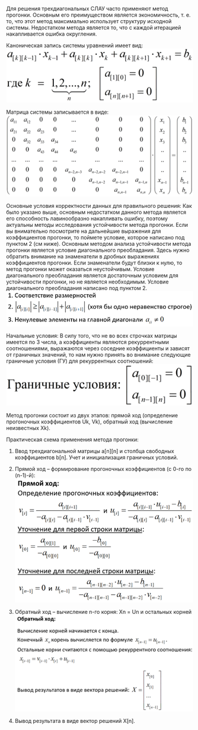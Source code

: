 Для решения трехдиагональных СЛАУ часто применяют метод прогонки. Основным его преимуществом является экономичность, т. е. то, что этот метод максимально использует структуру исходной системы. Недостатком метода является то, что с каждой итерацией накапливается ошибка округления.

Каноническая запись системы уравнений имеет вид:
![Image alt](https://github.com/CRESTONOSEC/Implementation-of-the-sweep-method-in-Python/blob/main/13.png)

Матрица системы записывается в виде:
![Image alt](https://github.com/CRESTONOSEC/Implementation-of-the-sweep-method-in-Python/blob/main/14.png)

Основные условия корректности данных для правильного решения:
Как было указано выше, основным недостатком данного метода является его способность лавинообразно накапливать ошибку, поэтому актуальны методы исследования устойчивости метода прогонки. Если вы внимательно посмотрите на дальнейшие выражения для коэффициентов прогонки, то поймете условие, которое написано под пунктом 2 (см ниже). Основным методом анализа устойчивости метода прогонки является условие диагонального преобладания. Здесь нужно обратить внимание на знаменатели в дробных выражениях коэффициентов прогонки. Если знаменатели будут близки к нулю, то метод прогонки может оказаться неустойчивым. Условие диагонального преобладания является достаточным условием для устойчивости прогонки, но не является необходимым. Условие диагонального преобладания написано под пунктом 2.
![Image alt](https://github.com/CRESTONOSEC/Implementation-of-the-sweep-method-in-Python/blob/main/15.png)

Начальные условия:
В силу того, что не во всех строчках матрицы имеется по 3 числа, а коэффициенты являются рекуррентными соотношениями, выражаются через соседние коэффициенты и зависят от граничных значений, то нам нужно принять во внимание следующие граничные условия (ГУ) для рекуррентных соотношений:
![Image alt](https://github.com/CRESTONOSEC/Implementation-of-the-sweep-method-in-Python/blob/main/16.png)

Метод прогонки состоит из двух этапов: прямой ход (определение прогоночных коэффициентов Uk, Vk), обратный ход (вычисление неизвестных Xk).

Практическая схема применения метода прогонки:
1. Ввод трехдиагональной матрицы a[n][n] и столбца свободных коэффициентов b[n]. Учет и инициализация граничных условий.

2. Прямой ход – формирование прогоночных коэффициентов
(с 0-го по (n-1)-й):
![Image alt](https://github.com/CRESTONOSEC/Implementation-of-the-sweep-method-in-Python/blob/main/17.png)

3. Обратный ход – вычисление n-го корня: Xn = Un и остальных корней
![Image alt](https://github.com/CRESTONOSEC/Implementation-of-the-sweep-method-in-Python/blob/main/18.png)
4. Вывод результата в виде вектор решений X[n].
